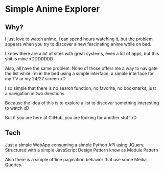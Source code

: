 # Simple Anime Explorer

## Why?

I just love to watch anime, i can spend hours watching it,
but the problem appears when you try to discover a new fascinating anime while on bed.

I know there are a lot of sites with great systems, even a lot of apps, but this shit is mine xDDDDDDD

Also, all have the same problem:
None of those offers me a way to navigate the list while i´m in the bed using a simple interface,
a simple interface for my TV or my 24/27 screen xD

I so simple that there is no search function, no favorite, no bookmarks, just a navigation in two directions.

Because the idea of this is to explore a list to discover something interesting to watch xD

But if you are here at GitHub, you are looking for another stuff xD

## Tech

Just a simple WebApp consuming a simple Python API using JQuery.
Structured with a simple JavaScript Design Pattern know as Module Pattern

Also there is a simple offline pagination behavior that use some Media Queries.

